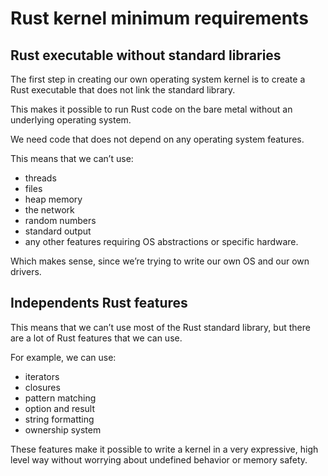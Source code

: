 # Rust kernel minimum requirements

## Rust executable without standard libraries

The first step in creating our own operating system kernel is to create a Rust executable that does not link the standard library.

This makes it possible to run Rust code on the bare metal without an underlying operating system.

We need code that does not depend on any operating system features.

This means that we can’t use:

- threads
- files
- heap memory
- the network
- random numbers
- standard output
- any other features requiring OS abstractions or specific hardware.

Which makes sense, since we’re trying to write our own OS and our own drivers.

## Independents Rust features

This means that we can’t use most of the Rust standard library, but there are a lot of Rust features that we can use.

For example, we can use:

- iterators
- closures
- pattern matching
- option and result
- string formatting
- ownership system

These features make it possible to write a kernel in a very expressive, high level way without worrying about undefined behavior or memory safety.
